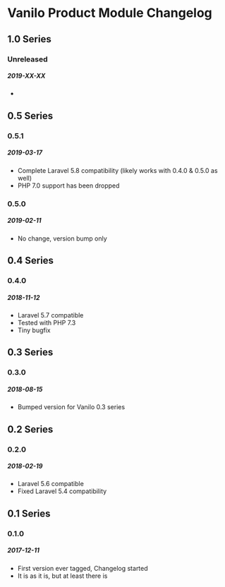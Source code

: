 # Vanilo Product Module Changelog

## 1.0 Series

### Unreleased
##### 2019-XX-XX

- 

## 0.5 Series

### 0.5.1
##### 2019-03-17

- Complete Laravel 5.8 compatibility (likely works with 0.4.0 & 0.5.0 as well)
- PHP 7.0 support has been dropped

### 0.5.0
##### 2019-02-11

- No change, version bump only

## 0.4 Series

### 0.4.0
##### 2018-11-12

- Laravel 5.7 compatible
- Tested with PHP 7.3
- Tiny bugfix

## 0.3 Series

### 0.3.0
##### 2018-08-15

- Bumped version for Vanilo 0.3 series

## 0.2 Series

### 0.2.0
##### 2018-02-19

- Laravel 5.6 compatible
- Fixed Laravel 5.4 compatibility

## 0.1 Series

### 0.1.0
##### 2017-12-11

- First version ever tagged, Changelog started
- It is as it is, but at least there is
